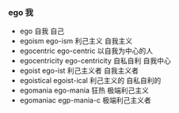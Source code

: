 ### ego 我

- ego 自我 自己
- egoism ego-ism 利己主义 自我主义
- egocentric ego-centric 以自我为中心的人
- egocentricity ego-centricity 自私自利 自我中心
- egoist ego-ist 利己主义者 自我主义者
- egoistical egoist-ical 利己主义的 自私自利的
- egomania ego-mania 狂热 极端利己主义
- egomaniac egp-mania-c 极端利己主义者